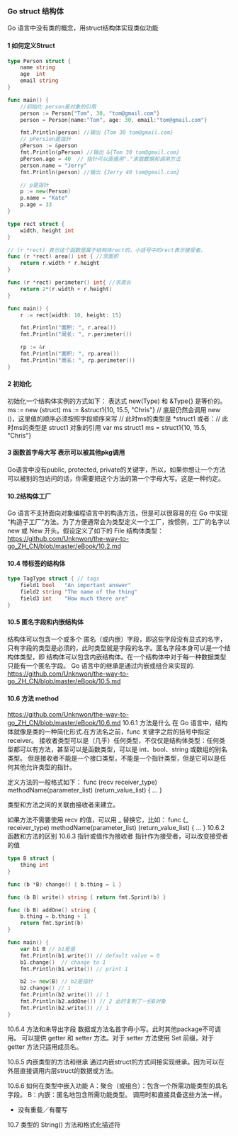 ### Go struct 结构体
Go 语言中没有类的概念，用struct结构体实现类似功能

#### 1 如何定义Struct
```go
type Person struct {
    name string
    age  int
    email string
}

func main() {
    //初始化 person是对象的引用
    person := Person{"Tom", 30, "tom@gmail.com"}
    person = Person{name:"Tom", age: 30, email:"tom@gmail.com"}

    fmt.Println(person) //输出 {Tom 30 tom@gmail.com}
    // pPersion是指针
    pPerson := &person
    fmt.Println(pPerson) //输出 &{Tom 30 tom@gmail.com}
    pPerson.age = 40  // 指针可以直接用"."来取数据和调用方法
    person.name = "Jerry"
    fmt.Println(person) //输出 {Jerry 40 tom@gmail.com}

    // p是指针
    p := new(Person)
    p.name = "Kate"
    p.age = 33
}
```

```go
type rect struct {
    width, height int
}

// (r *rect) 表示这个函数是属于结构体rect的，小括号中的rect表示接受者。
func (r *rect) area() int { //求面积
    return r.width * r.height
}

func (r *rect) perimeter() int{ //求周长
    return 2*(r.width + r.height)
}

func main() {
    r := rect{width: 10, height: 15}

    fmt.Println("面积: ", r.area())
    fmt.Println("周长: ", r.perimeter())

    rp := &r
    fmt.Println("面积: ", rp.area())
    fmt.Println("周长: ", rp.perimeter())
}
```

#### 2 初始化
初始化一个结构体实例的方式如下：
表达式 new(Type) 和 &Type{} 是等价的。
    ms := new (struct)
    ms := &struct1{10, 15.5, "Chris"} // 底层仍然会调用 new ()，这里值的顺序必须按照字段顺序来写
    // 此时ms的类型是 *struct1
或者：// 此时ms的类型是 struct1 对象的引用
    var ms struct1
    ms = struct1{10, 15.5, "Chris"}
    
#### 3 函数首字母大写 表示可以被其他pkg调用
Go语言中没有public, protected, private的关键字，所以，如果你想让一个方法可以被别的包访问的话，你需要把这个方法的第一个字母大写。这是一种约定。

#### 10.2结构体工厂 
Go 语言不支持面向对象编程语言中的构造方法，但是可以很容易的在 Go 中实现 “构造子工厂”方法。为了方便通常会为类型定义一个工厂，按惯例，工厂的名字以 new 或 New 开头。假设定义了如下的 File 结构体类型：
https://github.com/Unknwon/the-way-to-go_ZH_CN/blob/master/eBook/10.2.md

#### 10.4 带标签的结构体
```go
type TagType struct { // tags
	field1 bool   "An important answer"
	field2 string "The name of the thing"
	field3 int    "How much there are"
}
```

#### 10.5 匿名字段和内嵌结构体
结构体可以包含一个或多个 匿名（或内嵌）字段，即这些字段没有显式的名字，只有字段的类型是必须的，此时类型就是字段的名字。匿名字段本身可以是一个结构体类型，即 结构体可以包含内嵌结构体。在一个结构体中对于每一种数据类型只能有一个匿名字段。
Go 语言中的继承是通过内嵌或组合来实现的.
https://github.com/Unknwon/the-way-to-go_ZH_CN/blob/master/eBook/10.5.md

#### 10.6 方法 method
https://github.com/Unknwon/the-way-to-go_ZH_CN/blob/master/eBook/10.6.md
10.6.1 方法是什么
在 Go 语言中，结构体就像是类的一种简化形式.在方法名之前，func 关键字之后的括号中指定 receiver。
接收者类型可以是（几乎）任何类型，不仅仅是结构体类型：任何类型都可以有方法，甚至可以是函数类型，可以是 int、bool、string 或数组的别名类型。 但是接收者不能是一个接口类型，不能是一个指针类型，但是它可以是任何其他允许类型的指针。

定义方法的一般格式如下：
func (recv receiver_type) methodName(parameter_list) (return_value_list) { ... }

类型和方法之间的关联由接收者来建立。

如果方法不需要使用 recv 的值，可以用 _ 替换它，比如：
func (_ receiver_type) methodName(parameter_list) (return_value_list) { ... }
10.6.2 函数和方法的区别
10.6.3 指针或值作为接收者
指针作为接受者，可以改变接受者的值
```go
type B struct {
    thing int
}

func (b *B) change() { b.thing = 1 }

func (b B) write() string { return fmt.Sprint(b) }

func (b B) addOne() string {
    b.thing = b.thing + 1
    return fmt.Sprint(b)
}

func main() {
    var b1 B // b1是值
    fmt.Println(b1.write()) // default value = 0
    b1.change()  // change to 1
    fmt.Println(b1.write()) // print 1

    b2 := new(B) // b2是指针
    b2.change() // 1
    fmt.Println(b2.write()) // 1
    fmt.Println(b2.addOne()) // 2 此时复制了一份B对象
    fmt.Println(b2.write()) // 1
}
```
10.6.4 方法和未导出字段
数据或方法名首字母小写。此时其他package不可调用。
可以提供 getter 和 setter 方法。对于 setter 方法使用 Set 前缀，对于 getter 方法只适用成员名。

10.6.5 内嵌类型的方法和继承
通过内嵌struct的方式间接实现继承。因为可以在外层直接调用内层struct的数据或方法。

10.6.6 如何在类型中嵌入功能
A：聚合（或组合）：包含一个所需功能类型的具名字段。
B：内嵌：匿名地包含所需功能类型。 调用时和直接具备这些方法一样。

* 没有重载／有覆写

10.7 类型的 String() 方法和格式化描述符





